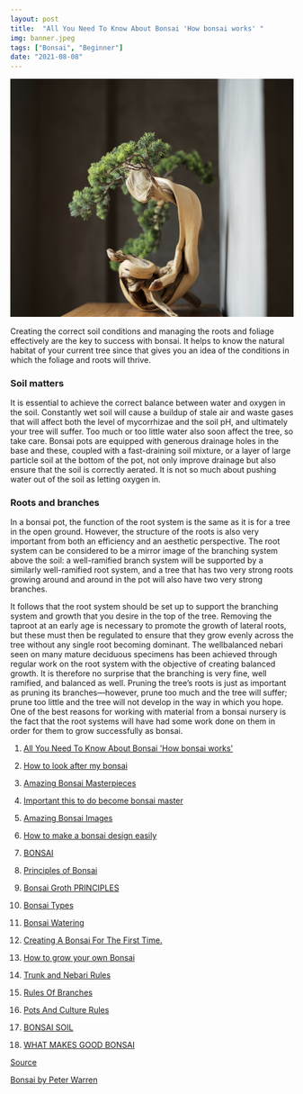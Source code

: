 ```yaml
---
layout: post
title:  "All You Need To Know About Bonsai 'How bonsai works' "
img: banner.jpeg
tags: ["Bonsai", "Beginner"]
date: "2021-08-08"
---
```

![img.png](1.jpeg)

Creating the correct soil conditions and managing the roots and
foliage effectively are the key to success with bonsai. It helps to
know the natural habitat of your current tree since that gives you
an idea of the conditions in which the foliage and roots will thrive.

### Soil matters
It is essential to achieve the correct balance between
water and oxygen in the soil. Constantly
wet soil will cause a buildup of stale
air and waste gases that will affect
both the level of mycorrhizae and
the soil pH, and ultimately your
tree will suffer. Too much or
too little water also soon
affect the tree, so take care.
Bonsai pots are equipped
with generous drainage
holes in the base and
these, coupled with
a fast-draining
soil mixture, or
a layer of large particle soil at the
bottom of the pot, not
only improve drainage
but also ensure that the
soil is correctly aerated. It is not so much about
pushing water out of the soil as letting oxygen in.

<!--adsense-->

### Roots and branches
In a bonsai pot, the function of the root system
is the same as it is for a tree in the open ground.
However, the structure of the roots is also very
important from both an efficiency and an aesthetic
perspective. The root system can be considered to
be a mirror image of the branching system above
the soil: a well-ramified branch system will be
supported by a similarly well-ramified root system,
and a tree that has two very strong roots growing
around and around in the pot will also have two
very strong branches.

<!--adsense-->

It follows that the root system should be set up to
support the branching system and growth that you
desire in the top of the tree. Removing the taproot
at an early age is necessary to promote the growth
of lateral roots, but these must then be regulated to
ensure that they grow evenly across the tree without
any single root becoming dominant. The wellbalanced nebari seen on many mature deciduous
specimens has been achieved through regular work
on the root system with the objective of creating
balanced growth. It is therefore no surprise that the
branching is very fine, well ramified, and balanced
as well. Pruning the tree’s roots is just as important
as pruning its branches—however, prune too much
and the tree will suffer; prune too little and the tree
will not develop in the way in which you hope. One
of the best reasons for working with material from
a bonsai nursery is the fact that the root systems
will have had some work done on them in order for
them to grow successfully as bonsai.

1. [All You Need To Know About Bonsai 'How bonsai works'](https://srilankasl.com/posts/bonsai_care/)
2. [How to look after my bonsai](https://srilankasl.com/posts/how_to_carering_your_bonsai/)
3. [Amazing Bonsai Masterpieces](https://srilankasl.com/posts/masterpieses1/)
4. [Important this to do become bonsai master](https://srilankasl.com/posts/masterpieses2/)
5. [Amazing Bonsai Images](https://srilankasl.com/posts/bonsaipost1/)
6. [How to make a bonsai design easily](https://srilankasl.com/posts/lerningguide1/)
7. [BONSAI](https://srilankasl.com/posts/introduction/)
8. [Principles of Bonsai](https://srilankasl.com/posts/principlesofbonsai/)
9. [Bonsai Groth PRINCIPLES](https://srilankasl.com/posts/bonsaigrouthprincipals/)
10. [Bonsai Types](https://srilankasl.com/posts/bonsaitypes/)
11. [Bonsai Watering](https://srilankasl.com/posts/bonsaiwatering/)
12. [Creating A Bonsai For The First Time.](https://srilankasl.com/posts/biginnerbasics/)
13. [How to grow your own Bonsai](https://srilankasl.com/posts/bonsaigrowing/)
14. [Trunk and Nebari Rules](https://srilankasl.com/posts/rulesofbonsai/)
15. [Rules Of Branches](https://srilankasl.com/posts/rulesofbranches/)
16. [Pots And Culture Rules](https://srilankasl.com/posts/potsandculturerules/)
17. [BONSAI SOIL](https://srilankasl.com/posts/bonsaisoil/)

18. [WHAT MAKES GOOD BONSAI](https://srilankasl.com/posts/whatmakesgoodbonsai/)



<!--adsense-->

[Source](https://www.goodreads.com/book/show/23340541-bonsai)

[Bonsai by Peter Warren](https://www.goodreads.com/book/show/23340541-bonsai)
